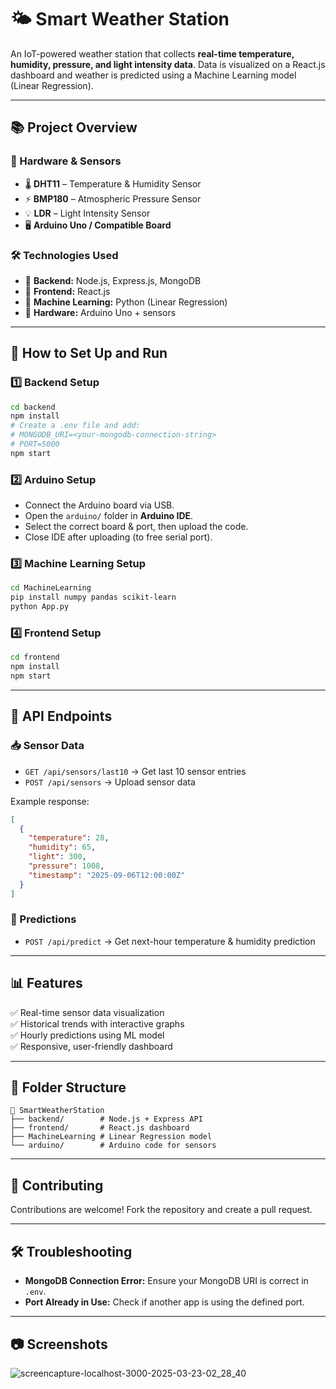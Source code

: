 # 🌤️ Smart Weather Station

An IoT-powered weather station that collects **real-time temperature, humidity, pressure, and light intensity data**. Data is visualized on a React.js dashboard and weather is predicted using a Machine Learning model (Linear Regression).

---

## 📚 Project Overview

### 🔌 Hardware & Sensors
- 🌡️ **DHT11** – Temperature & Humidity Sensor  
- ⚡ **BMP180** – Atmospheric Pressure Sensor  
- 💡 **LDR** – Light Intensity Sensor  
- 🖥️ **Arduino Uno / Compatible Board**

### 🛠️ Technologies Used
- 🎯 **Backend:** Node.js, Express.js, MongoDB  
- 🎨 **Frontend:** React.js  
- 🧠 **Machine Learning:** Python (Linear Regression)  
- 🔌 **Hardware:** Arduino Uno + sensors  

---

## 🚀 How to Set Up and Run

### 1️⃣ Backend Setup
```bash
cd backend
npm install
# Create a .env file and add:
# MONGODB_URI=<your-mongodb-connection-string>
# PORT=5000
npm start
```

### 2️⃣ Arduino Setup
- Connect the Arduino board via USB.  
- Open the `arduino/` folder in **Arduino IDE**.  
- Select the correct board & port, then upload the code.  
- Close IDE after uploading (to free serial port).  

### 3️⃣ Machine Learning Setup
```bash
cd MachineLearning
pip install numpy pandas scikit-learn
python App.py
```

### 4️⃣ Frontend Setup
```bash
cd frontend
npm install
npm start
```

---

## 📡 API Endpoints

### 📥 Sensor Data
- `GET /api/sensors/last10` → Get last 10 sensor entries  
- `POST /api/sensors` → Upload sensor data  

Example response:
```json
[
  {
    "temperature": 28,
    "humidity": 65,
    "light": 300,
    "pressure": 1008,
    "timestamp": "2025-09-06T12:00:00Z"
  }
]
```

### 🔮 Predictions
- `POST /api/predict` → Get next-hour temperature & humidity prediction  

---

## 📊 Features
✅ Real-time sensor data visualization  
✅ Historical trends with interactive graphs  
✅ Hourly predictions using ML model  
✅ Responsive, user-friendly dashboard  

---

## 📂 Folder Structure
```
📂 SmartWeatherStation
├── backend/        # Node.js + Express API
├── frontend/       # React.js dashboard
├── MachineLearning # Linear Regression model
└── arduino/        # Arduino code for sensors
```

---

## 📝 Contributing
Contributions are welcome! Fork the repository and create a pull request.  

---

## 🛠️ Troubleshooting
- **MongoDB Connection Error:** Ensure your MongoDB URI is correct in `.env`.  
- **Port Already in Use:** Check if another app is using the defined port.  

---

## 📷 Screenshots
![screencapture-localhost-3000-2025-03-23-02_28_40](https://github.com/user-attachments/assets/77f84da5-61e9-4c0f-bed1-4f1998a9c03a)
